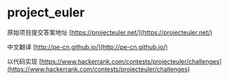 # project_euler

原始项目提交答案地址 [https://projecteuler.net/](https://projecteuler.net/)

中文翻译 [http://pe-cn.github.io/](http://pe-cn.github.io/)

以代码实现 [https://www.hackerrank.com/contests/projecteuler/challenges](https://www.hackerrank.com/contests/projecteuler/challenges)
